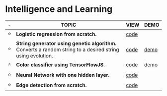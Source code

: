 # Intelligence and Learning

 -| TOPIC | VIEW | DEMO
 -----|-----| ------ | -------
:star:| **Logistic regression from scratch.** | [code](./machine%20learning%20algorithms/Logistic_Regression_using_Gradient_Descent.ipynb)|
:star:| **String generator using genetic algorithm.** Converts a random string to a desired string using evolution.| [code](./string%20generator%20using%20genetic%20algorithm/)| [demo](https://dharmice.bitbucket.io/string-generator/)
:star:| **Color classifier using TensorFlowJS.** | [code](./color%20classifier%20using%20Tensorflow.js/)| [demo](https://dharmice.bitbucket.io/color-classifier/predict.html)
:star:| **Neural Network with one hidden layer.** | [code](./neural-network/neural_network_with_one_hidden_layer.ipynb)|
:star:| **Edge detection from scratch.** | [code](./edge-detection/edge_detection.ipynb)|
